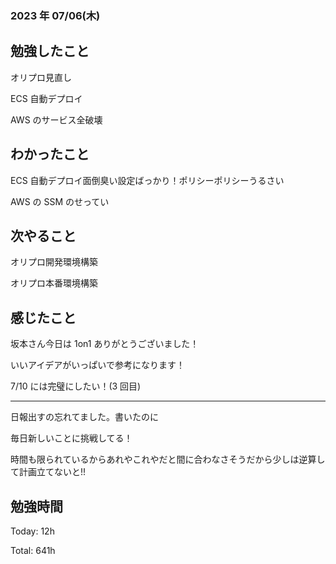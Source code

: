 ### 2023 年 07/06(木)

## 勉強したこと

オリプロ見直し

ECS 自動デプロイ

AWS のサービス全破壊

## わかったこと

ECS 自動デプロイ面倒臭い設定ばっかり！ポリシーポリシーうるさい

AWS の SSM のせってい

## 次やること

オリプロ開発環境構築

オリプロ本番環境構築

## 感じたこと

坂本さん今日は 1on1 ありがとうございました！

いいアイデアがいっぱいで参考になります！

7/10 には完璧にしたい！(3 回目)

---

日報出すの忘れてました。書いたのに

毎日新しいことに挑戦してる！

時間も限られているからあれやこれやだと間に合わなさそうだから少しは逆算して計画立てないと!!

## 勉強時間

Today: 12h

Total: 641h
